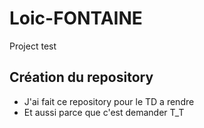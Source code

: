 # Loic-FONTAINE
Project test
 ## Création du repository
 - J'ai fait ce repository pour le TD a rendre
 - Et aussi parce que c'est demander T_T
 